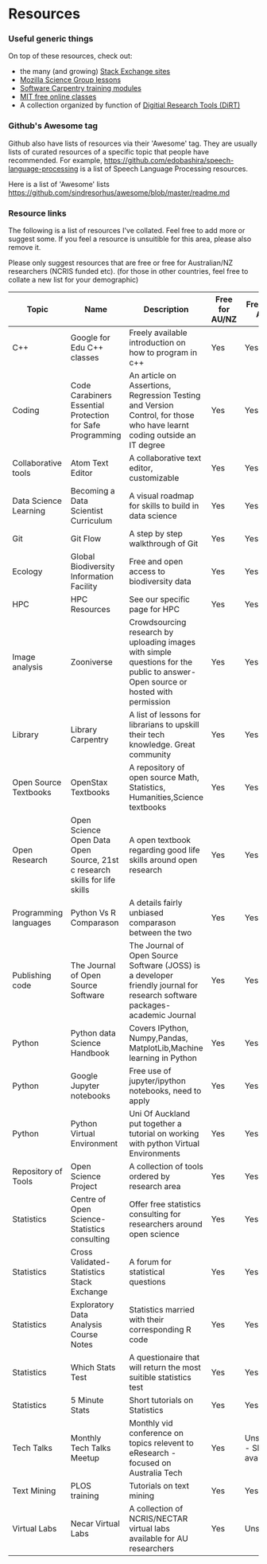 

# Resources

### Useful generic things

On top of these resources, check out:
- the many (and growing) [Stack Exchange sites](https://stackexchange.com/)
- [Mozilla Science Group lessons](https://github.com/mozillascience/studyGroupLessons)
- [Software Carpentry training modules](https://software-carpentry.org/lessons/)
- [MIT free online classes](https://ocw.mit.edu/courses/audio-video-courses/)
- A collection organized by function of [Digitial Research Tools (DiRT)](http://dirtdirectory.org/)

### Github's Awesome tag

Github also have lists of resources via their 'Awesome' tag. They are usually lists of curated resources of a specific topic that people have recommended. For example, https://github.com/edobashira/speech-language-processing is a list of Speech Language Processing resources.

Here is a list of 'Awesome' lists
https://github.com/sindresorhus/awesome/blob/master/readme.md


### Resource links


The following is a list of resources I've collated. Feel free to add more or suggest some. If you feel a resource is unsuitible for this area, please also remove it.

Please only suggest resources that are free or free for Australian/NZ researchers (NCRIS funded etc).
(for those in other countries, feel free to collate a new list for your demographic)

|Topic| Name |  Description |Free for AU/NZ| Free for All| URL
|--------------|----------------------|----------------------------------------|------|-----|-----------------------------
|C++| Google for Edu C++ classes| Freely available introduction on how to program in c++ |Yes|Yes| <https://developers.google.com/edu/c++/getting-started>
|Coding|Code Carabiners Essential Protection for Safe Programming| An article on Assertions, Regression Testing and Version Control, for those who have learnt coding outside an IT degree|Yes|Yes| <http://radar.oreilly.com/2014/01/code-carabiners-essential-protection-tools-for-safe-programming.html?cmp=tw-prog-na-article-pr_code_carabiners>
|Collaborative tools| Atom Text Editor| A collaborative text editor, customizable|Yes|Yes| <https://atom.io/>
|Data Science Learning|Becoming a Data Scientist Curriculum| A visual roadmap for skills to build in data science|Yes|Yes|<http://nirvacana.com/thoughts/becoming-a-data-scientist/>
|Git| Git Flow |  A step by step walkthrough of Git |Yes| Yes| <https://smessina.com/gitflow#/> |
|Ecology|Global Biodiversity Information Facility|Free and open access to biodiversity data| Yes|Yes|< https://www.gbif.org/>
|HPC| HPC Resources| See our specific page for HPC | Yes| Yes| [HPC Resources Available](HPCResources.md)
|Image analysis| Zooniverse| Crowdsourcing research by uploading images with simple questions for the public to answer- Open source or hosted with permission|Yes|Yes|<https://www.zooniverse.org/>
|Library|Library Carpentry| A list of lessons for librarians to upskill their tech knowledge. Great community| Yes|Yes| <http://data-lessons.github.io/library-data-intro/01-introduction/>
|Open Source Textbooks| OpenStax Textbooks|A repository of open source Math, Statistics, Humanities,Science textbooks |Yes|Yes|<https://openstax.org/subjects> 
|Open Research| Open Science Open Data Open Source, 21st c research skills for life skills | A open textbook regarding good life skills around open research|Yes|Yes|<https://pfern.github.io/OSODOS/gitbook> 
|Programming languages|Python Vs R Comparason|A details fairly unbiased comparason between the two|Yes|Yes|<https://www.infoworld.com/article/3187550/data-science/python-vs-r-the-battle-for-data-scientist-mind-share.html>
|Publishing code|The Journal of Open Source Software| The Journal of Open Source Software (JOSS) is a developer friendly journal for research software packages- academic Journal|Yes|Yes| <http://joss.theoj.org/about>
|Python|Python data Science Handbook| Covers IPython, Numpy,Pandas, MatplotLib,Machine learning in Python|Yes|Yes|<http://nbviewer.jupyter.org/github/jakevdp/PythonDataScienceHandbook/blob/master/notebooks/Index.ipynb>
|Python| Google Jupyter notebooks| Free use of jupyter/ipython notebooks, need to apply|Yes|Yes|<https://colab.research.google.com>
|Python|Python Virtual Environment | Uni Of Auckland put together a tutorial on working with python Virtual Environments |Yes|Yes|<http://uoa-eresearch.github.io/eresearch-cookbook/recipe/2014/11/26/python-virtual-env/>
|Repository of Tools| Open Science Project| A collection of tools ordered by research area|Yes|Yes| <http://openscience.org/software/>
|Statistics| Centre of Open Science- Statistics consulting| Offer free statistics consulting for researchers around open science |Yes|Yes| <https://cos.io/our-services/training-services/>
|Statistics| Cross Validated- Statistics Stack Exchange|A forum for statistical questions|Yes|Yes|<https://stats.stackexchange.com/>
|Statistics| Exploratory Data Analysis Course Notes| Statistics married with their corresponding R code|Yes|Yes|<https://sux13.github.io/DataScienceSpCourseNotes/4_EXDATA/Exploratory_Data_Analysis_Course_Notes.html>
|Statistics| Which Stats Test| A questionaire that will return the most suitible statistics test|Yes|Yes| <http://methods.sagepub.com/which-stats-test>
|Statistics|5 Minute Stats| Short tutorials on Statistics|Yes|Yes| <http://stephens999.github.io/fiveMinuteStats/index.html>
|Tech Talks| Monthly Tech Talks Meetup| Monthly vid conference on topics relevent to eResearch - focused on Australia Tech |Yes| Unsure - Slides available|<https://www.meetup.com/en-AU/monthlytechtalk/about/>
|Text Mining|PLOS training|Tutorials on text mining|Yes|Yes|<http://collections.plos.org/textmining>
|Virtual Labs| Necar Virtual Labs|A collection of NCRIS/NECTAR virtual labs available for AU researchers |Yes|Unsure| <https://nectar.org.au/labs-and-tools/>



